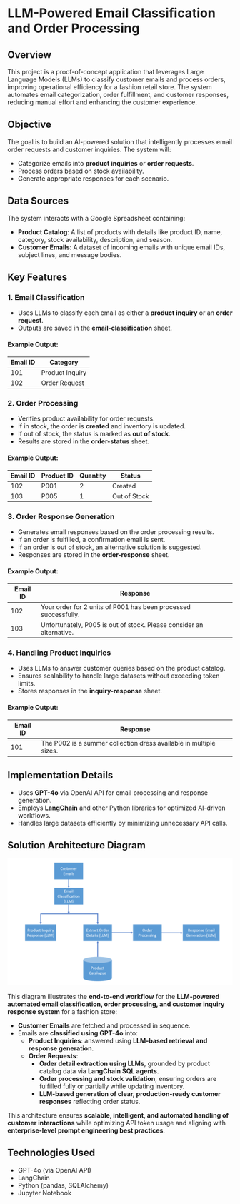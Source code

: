 # LLM-Powered Email Classification and Order Processing

## Overview
This project is a proof-of-concept application that leverages Large Language Models (LLMs) to classify customer emails and process orders, improving operational efficiency for a fashion retail store. The system automates email categorization, order fulfillment, and customer responses, reducing manual effort and enhancing the customer experience.

## Objective
The goal is to build an AI-powered solution that intelligently processes email order requests and customer inquiries. The system will:
- Categorize emails into **product inquiries** or **order requests**.
- Process orders based on stock availability.
- Generate appropriate responses for each scenario.

## Data Sources
The system interacts with a Google Spreadsheet containing:
- **Product Catalog**: A list of products with details like product ID, name, category, stock availability, description, and season.
- **Customer Emails**: A dataset of incoming emails with unique email IDs, subject lines, and message bodies.

## Key Features
### 1. Email Classification
- Uses LLMs to classify each email as either a **product inquiry** or an **order request**.
- Outputs are saved in the **email-classification** sheet.

#### Example Output:
| Email ID | Category          |
|----------|------------------|
| 101      | Product Inquiry  |
| 102      | Order Request    |

### 2. Order Processing
- Verifies product availability for order requests.
- If in stock, the order is **created** and inventory is updated.
- If out of stock, the status is marked as **out of stock**.
- Results are stored in the **order-status** sheet.

#### Example Output:
| Email ID | Product ID | Quantity | Status       |
|----------|------------|---------|-------------|
| 102      | P001       | 2       | Created     |
| 103      | P005       | 1       | Out of Stock |

### 3. Order Response Generation
- Generates email responses based on the order processing results.
- If an order is fulfilled, a confirmation email is sent.
- If an order is out of stock, an alternative solution is suggested.
- Responses are stored in the **order-response** sheet.

#### Example Output:
| Email ID | Response |
|----------|----------|
| 102      | Your order for 2 units of P001 has been processed successfully. |
| 103      | Unfortunately, P005 is out of stock. Please consider an alternative. |

### 4. Handling Product Inquiries
- Uses LLMs to answer customer queries based on the product catalog.
- Ensures scalability to handle large datasets without exceeding token limits.
- Stores responses in the **inquiry-response** sheet.

#### Example Output:
| Email ID | Response |
|----------|----------|
| 101      | The P002 is a summer collection dress available in multiple sizes. |

## Implementation Details
- Uses **GPT-4o** via OpenAI API for email processing and response generation.
- Employs **LangChain** and other Python libraries for optimized AI-driven workflows.
- Handles large datasets efficiently by minimizing unnecessary API calls.

## Solution Architecture Diagram

![Solution_Architecture.png](Solution_Architecture.png)

This diagram illustrates the **end-to-end workflow** for the **LLM-powered automated email classification, order processing, and customer inquiry response system** for a fashion store:

- **Customer Emails** are fetched and processed in sequence.
- Emails are **classified using GPT-4o** into:
  - **Product Inquiries**: answered using **LLM-based retrieval and response generation**.
  - **Order Requests**:
    - **Order detail extraction using LLMs**, grounded by product catalog data via **LangChain SQL agents**.
    - **Order processing and stock validation**, ensuring orders are fulfilled fully or partially while updating inventory.
    - **LLM-based generation of clear, production-ready customer responses** reflecting order status.

This architecture ensures **scalable, intelligent, and automated handling of customer interactions** while optimizing API token usage and aligning with **enterprise-level prompt engineering best practices**.


##  Technologies Used
- GPT-4o (via OpenAI API)
- LangChain
- Python (pandas, SQLAlchemy)
- Jupyter Notebook

